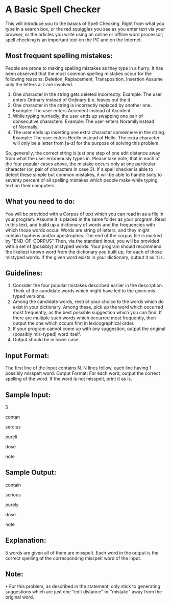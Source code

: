 # A Basic Spell Checker

This will introduce you to the basics of Spell Checking. Right from what you type in a search box, or the red squiggles you see as you enter text via your browser, or the articles you write using an online or offline word processor; spell checking is an important tool on the PC and on the Internet.

## Most frequent spelling mistakes:
People are prone to making spelling mistakes as they type in a hurry. It has been observed that the most common spelling mistakes occur for the following reasons: Deletion, Replacement, Transposition, Insertion Assume only the letters a-z are involved.

1.	One character in the string gets deleted incorrectly. Example: The user enters Ordnary instead of Ordinary (i.e. leaves out the i)
2.	One character in the string is incorrectly replaced by another one. Example: The user enters Accedent instead of Accident.
3.	While typing hurriedly, the user ends up swapping one pair of consecutive characters. Example: The user enters Noramllyinstead of Normally.
4.	The user ends up inserting one extra character somewhere in the string. Example: The user enters Heello instead of Hello. The extra character will only be a letter from [a-z] for the purpose of solving this problem.

So, generally, the correct string is just one step of one edit distance away from what the user erroneously types in.
Please take note, that in each of the four popular cases above, the mistake occurs only at one particular character (or, pair of characters in case 3).
If a spell checker is able to detect these simple but common mistakes, it will be able to handle sixty to seventy percent of all spelling mistakes which people make while typing text on their computers.

## What you need to do:
You will be provided with a Corpus of text which you can read in as a file in your program. Assume it is placed in the same folder as your program. Read in this text, and build up a dictionary of words and the frequencies with which those words occur. Words are string of letters, and they might contain hyphens and/or apostrophes. The end of the corpus file is marked by "END-OF-CORPUS"
Then, via the standard input, you will be provided with a set of (possibly) mistyped words.
Your program should recommend the likeliest known word from the dictionary you built up, for each of those mistyped words. If the given word exists in your dictionary, output it as it is.

## Guidelines:
1.	Consider the four popular mistakes described earlier in the description. Think of the candidate words which might have led to the given mis-typed versions.
2.	Among the candidate words, restrict your choice to the words which do exist in your dictionary. Among these, pick up the word which occurred most frequently, as the best possible suggestion which you can find. If there are multiple such words which occurred most frequently, then output the one which occurs first in lexicographical order.
3.	If your program cannot come up with any suggestion, output the original (possibly mis-typed) word itself.
4.	Output should be in lower case.


## Input Format:
The first line of the input contains N. N lines follow, each line having 1 possibly misspelt word.
Output Format:
For each word, output the correct spelling of the word. If the word is not misspelt, print it as is.
## Sample Input:
5

contan

seroius 

pureli

dose

note

## Sample Output:
contain

serious

purely

dose

note

## Explanation:
5 words are given all of them are misspelt. Each word in the output is the correct spelling of the corresponding misspelt word of the input.
## Note:
•	For this problem, as described in the statement, only stick to generating suggestions which are just one "edit distance" or "mistake" away from the original word.
